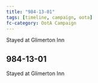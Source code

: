 ```yaml
---
title: "984-13-01"
tags: [timeline, campaign, oota]
fc-category: OotA Campaign
---
```

<span class='ob-timelines'
	data-date='984-13-01-00'
	data-title='Campaign: NAGA Adventures'
	data-class='orange'> Stayed at Glimerton Inn </span>
## 984-13-01
Stayed at Glimerton Inn
